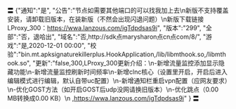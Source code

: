 〓
{"通知":"是",
"公告":"节点如需要其他端口的可以找我加上去\n新版不支持覆盖安装，请卸载旧版本，在装新版（不然会出现闪退问题）\n新版下载链接LProxy_300：https://wwa.lanzous.com/igTdpdsas9i",
"版本":"299",
"全部":"否，退哈出",
"域名":"否,http://sdk点marysharon点cn点com/8/",
"游戏":"是,2020-12-01 00:00",
"校验":"bin.mt.apksignaturekillerplus.HookApplication,/lib/libmthook.so,/libmthook.so",
"更新":"false,300,LProxy_300更新介绍：\n-新增流量监控添加显示隐藏功能\n-新增流量监控刷新时间频率\n-新增clnc核心（设置里开启，开启后进入编辑模式进行编辑，默认自带uc配置）\n-新增通知栏重启vpn配置（应网友要求）\n-优化GOST方法（如开启GOST后udp没网请换旧版本）\n-优化跳点（0.00 MB转换成0.00 KB）\n
,https://wwa.lanzous.com/igTdpdsas9i"
}
〓
